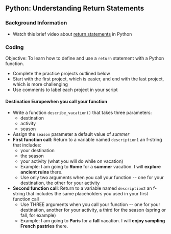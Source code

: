 ## Python: Understanding Return Statements

### Background Information

- Watch this brief video about [return statements](https://youtu.be/ZnBQfF5JFDM?feature=shared) in Python

### Coding

Objective: To learn how to define and use a `return` statement with a Python function.

- Complete the practice projects outlined below
- Start with the first project, which is easier, and end with the last project, which is more challenging
- Use comments to label each project in your script

#### Destination Europewhen you call your function

- Write a function `describe_vacation()` that takes three parameters:
  - destination
  - activity
  - season
- Assign the `season` parameter a default value of *summer*
- **First function call**: Return to a variable named `description1` an f-string that includes:
  - your destination
  - the season
  - your activity (what you will do while on vacation)
  - Example: I am going to **Rome** for a **summer** vacation.  I will **explore ancient ruins** there.
  - Use only two arguments when you call your function -- one for your destination, the other for your activity
- **Second function call**: Return to a variable named `description2` an f-string that includes the same placeholders you used in your first function call
  - Use THREE arguments when you call your function -- one for your destination, another for your activity, a third for the season (spring or fall, for example)
  - Example: I am going to **Paris** for a **fall** vacation.  I will **enjoy sampling French pastries** there.
